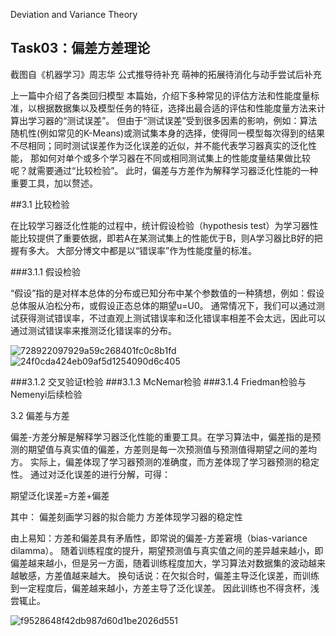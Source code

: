 Deviation and Variance Theory
## Task03：偏差方差理论

截图自《机器学习》周志华
公式推导待补充
萌神的拓展待消化与动手尝试后补充

上一篇中介绍了各类回归模型
本篇始，介绍下多种常见的评估方法和性能度量标准，以根据数据集以及模型任务的特征，选择出最合适的评估和性能度量方法来计算出学习器的“测试误差”。
但由于“测试误差”受到很多因素的影响，例如：算法随机性(例如常见的K-Means)或测试集本身的选择，使得同一模型每次得到的结果不尽相同；同时测试误差作为泛化误差的近似，并不能代表学习器真实的泛化性能，
那如何对单个或多个学习器在不同或相同测试集上的性能度量结果做比较呢？就需要通过“比较检验”。
此时，偏差与方差作为解释学习器泛化性能的一种重要工具，加以赘述。

##3.1 比较检验

在比较学习器泛化性能的过程中，统计假设检验（hypothesis test）为学习器性能比较提供了重要依据，即若A在某测试集上的性能优于B，则A学习器比B好的把握有多大。 
大部分博文中都是以“错误率”作为性能度量的标准。

###3.1.1 假设检验

“假设”指的是对样本总体的分布或已知分布中某个参数值的一种猜想，例如：假设总体服从泊松分布，或假设正态总体的期望u=U0。
通常情况下，我们可以通过测试获得测试错误率，不过直观上测试错误率和泛化错误率相差不会太远，因此可以通过测试错误率来推测泛化错误率的分布。


![728922097929a59c268401fc0c8b1fd](https://user-images.githubusercontent.com/62379948/112012417-26455300-8b64-11eb-99a2-b2def4446f6e.png)
![24f0cda424eb09af5d1254090d6c405](https://user-images.githubusercontent.com/62379948/112012452-2ba29d80-8b64-11eb-9a05-32259d75db91.png)

###3.1.2 交叉验证t检验
###3.1.3 McNemar检验
###3.1.4 Friedman检验与Nemenyi后续检验

3.2 偏差与方差

偏差-方差分解是解释学习器泛化性能的重要工具。在学习算法中，偏差指的是预测的期望值与真实值的偏差，方差则是每一次预测值与预测值得期望之间的差均方。
实际上，偏差体现了学习器预测的准确度，而方差体现了学习器预测的稳定性。
通过对泛化误差的进行分解，可得：

期望泛化误差=方差+偏差

其中：
偏差刻画学习器的拟合能力
方差体现学习器的稳定性

由上易知：方差和偏差具有矛盾性，即常说的偏差-方差窘境（bias-variance dilamma）。
随着训练程度的提升，期望预测值与真实值之间的差异越来越小，即偏差越来越小，但是另一方面，随着训练程度加大，学习算法对数据集的波动越来越敏感，方差值越来越大。
换句话说：在欠拟合时，偏差主导泛化误差，而训练到一定程度后，偏差越来越小，方差主导了泛化误差。
因此训练也不得贪杯，浅尝辄止。

![f9528648f42db987d60d1be2026d551](https://user-images.githubusercontent.com/62379948/112013264-e16dec00-8b64-11eb-80c9-5b5e03d361a5.png)
